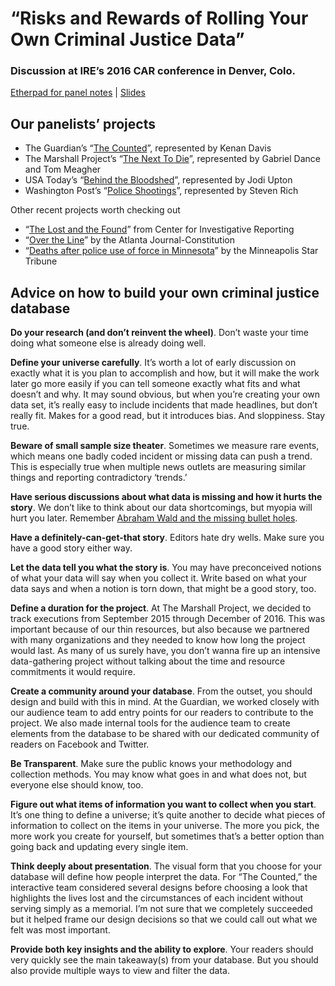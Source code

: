 # “Risks and Rewards of Rolling Your Own Criminal Justice Data”
### Discussion at IRE’s 2016 CAR conference in Denver, Colo.

[Etherpad for panel notes](https://public.etherpad-mozilla.org/p/cjcar16) | [Slides](https://github.com/tommeagher/cjcar16/blob/master/cjcar16_slides.pdf)


## Our panelists’ projects

* The Guardian’s “[The Counted](http://www.theguardian.com/us-news/ng-interactive/2015/jun/01/the-counted-police-killings-us-database)”, represented by Kenan Davis
* The Marshall Project’s “[The Next To Die](https://www.themarshallproject.org/next-to-die)”, represented by Gabriel Dance and Tom Meagher
* USA Today’s “[Behind the Bloodshed](http://masskillings.usatoday.com)”, represented by Jodi Upton
* Washington Post’s “[Police Shootings](https://www.washingtonpost.com/graphics/national/police-shootings/)”, represented by Steven Rich

Other recent projects worth checking out

* “[The Lost and the Found](https://lostandfound.revealnews.org/)” from Center for Investigative Reporting
* “[Over the Line](http://investigations.myajc.com/overtheline/database/)” by the Atlanta Journal-Constitution
* “[Deaths after police use of force in Minnesota](http://www.startribune.com/database-of-deaths-after-police-use-of-force-in-minnesota-since-2000/350729601/)” by the Minneapolis Star Tribune

## Advice on how to build your own criminal justice database
**Do your research (and don’t reinvent the wheel)**. Don’t waste your time doing what someone else is already doing well.

**Define your universe carefully**. It’s worth a lot of early discussion on exactly what it is you plan to accomplish and how, but it will make the work later go more easily if you can tell someone exactly what fits and what doesn’t and why. It may sound obvious, but when you’re creating your own data set, it’s really easy to include incidents that made headlines, but don’t really fit. Makes for a good read, but it introduces bias. And sloppiness. Stay true.

**Beware of small sample size theater**. Sometimes we measure rare events, which means one badly coded incident or missing data can push a trend. This is especially true when multiple news outlets are measuring similar things and reporting contradictory ‘trends.’

**Have serious discussions about what data is missing and how it hurts the story**. We don’t like to think about our data shortcomings, but myopia will hurt you later. Remember [Abraham Wald and the missing bullet holes](http://paristampablog.com/2014/09/25/abraham-wald-and-the-missing-bullet-holes/).

**Have a definitely-can-get-that story**. Editors hate dry wells. Make sure you have a good story either way.

**Let the data tell you what the story is**. You may have preconceived notions of what your data will say when you collect it. Write based on what your data says and when a notion is torn down, that might be a good story, too.

**Define a duration for the project**. At The Marshall Project, we decided to track executions from September 2015 through December of 2016. This was important because of our thin resources, but also because we partnered with many organizations and they needed to know how long the project would last. As many of us surely have, you don’t wanna fire up an intensive data-gathering project without talking about the time and resource commitments it would require.

**Create a community around your database**. From the outset, you should design and build with this in mind. At the Guardian, we worked closely with our audience team to add entry points for our readers to contribute to the project. We also made internal tools for the audience team to create elements from the database to be shared with our dedicated community of readers on Facebook and Twitter.

**Be Transparent**. Make sure the public knows your methodology and collection methods. You may know what goes in and what does not, but everyone else should know, too.

**Figure out what items of information you want to collect when you start**. It’s one thing to define a universe; it’s quite another to decide what pieces of information to collect on the items in your universe. The more you pick, the more work you create for yourself, but sometimes that’s a better option than going back and updating every single item.

**Think deeply about presentation**. The visual form that you choose for your database will define how people interpret the data. For “The Counted,” the interactive team considered several designs before choosing a look that highlights the lives lost and the circumstances of each incident without serving simply as a memorial. I’m not sure that we completely succeeded but it helped frame our design decisions so that we could call out what we felt was most important.

**Provide both key insights and the ability to explore**. Your readers should very quickly see the main takeaway(s) from your database. But you should also provide multiple ways to view and filter the data. 